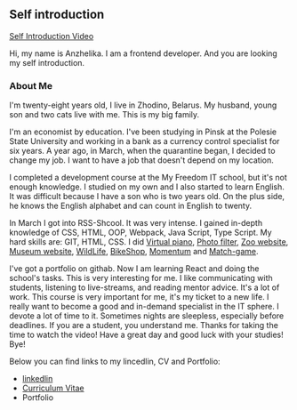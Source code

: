 ## Self introduction

[Self Introduction Video](https://www.youtube.com/watch?v=820mRa5XTgQ&ab_channel=%D0%90%D0%BD%D0%B6%D0%B5%D0%BB%D0%B8%D0%BA%D0%B0%D0%A4%D0%BB%D1%91%D1%80%D0%BA%D0%BE)

Hi, my name is Anzhelika. I am a frontend developer. And you are looking my self introduction.

### About Me

I'm twenty-eight years old, I live in Zhodino, Belarus. My husband, young son and two cats live with me. This is my big family.

I'm an economist by education. I've been studying in Pinsk at the Polesie State University and working in a bank as a currency control specialist for six years.
A year ago, in March, when the quarantine began, I decided to change my job. I want to have a job that doesn't depend on my location.

I completed a development course at the My Freedom IT school, but it's not enough knowledge. I studied on my own and I also started to learn English. It was difficult because I have a son who is two years old.
On the plus side, he knows the English alphabet and can count in English to twenty.

In March I got into RSS-Shcool. It was very intense. I gained in-depth knowledge of CSS, HTML, OOP, Webpack, Java Script, Type Script. My hard skills are: GIT, HTML, CSS. I did [Virtual piano](https://rolling-scopes-school.github.io/anzhelikamikulich-JSFEPRESCHOOL/drum-kit/), [Photo filter](https://rolling-scopes-school.github.io/anzhelikamikulich-JSFEPRESCHOOL/Fotofilter/), [Zoo website](https://anzhelikamikulich.github.io/Online-Zoo/online-zoo/pages/Landing/index.html), [Museum website](https://rolling-scopes-school.github.io/anzhelikamikulich-JSFE2021Q3/museum-dom/), [WildLife](https://anzhelikamikulich-wildlife.netlify.app), [BikeShop](https://anzhelikamikulich.github.io/firstproject_Adaptiv/), [Momentum](https://anzhelikamikulich-momentum.netlify.app/) and [Match-game](https://anzhelikamikulich-match-match-game.netlify.app/).

I've got a portfolio on githab. Now I am learning React and doing the school's tasks. This is very interesting for me. I like communicating with students, listening to live-streams, and reading mentor advice. It's a lot of work.
This course is very important for me, it's my ticket to a new life. I really want to become a good and in-demand specialist in the IT sphere. I devote a lot of time to it. Sometimes nights are sleepless, especially before deadlines. If you are a student, you understand me.
Thanks for taking the time to watch the video! Have a great day and good luck with your studies! Bye!

Below you can find links to my lincedlin, CV and Portfolio:

- [linkedlin](https://www.linkedin.com/in/anzhelika-mikulich-352153205/)
- [Curriculum Vitae](https://anzhelikamikulich.github.io/rsschool-cv/)
- Portfolio

